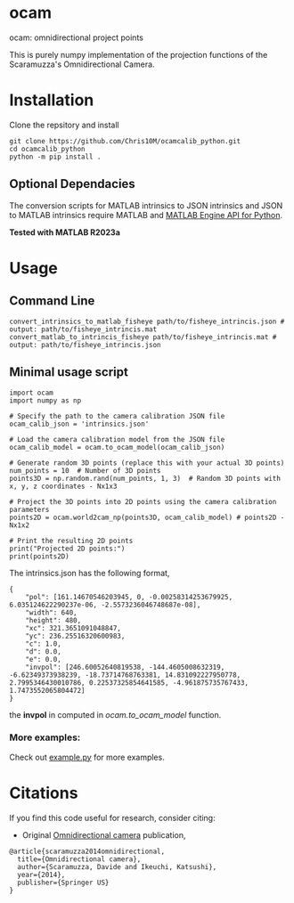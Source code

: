 # ocam
ocam: omnidirectional project points

This is purely numpy implementation of the projection functions of the Scaramuzza's  Omnidirectional Camera.

# Installation

Clone the repsitory and install
```
git clone https://github.com/Chris10M/ocamcalib_python.git
cd ocamcalib_python
python -m pip install .                  
```

## Optional Dependacies

The conversion scripts for MATLAB intrinsics to JSON intrinsics and JSON to MATLAB intrinsics require MATLAB and [MATLAB Engine API for Python](https://de.mathworks.com/help/matlab/matlab_external/install-the-matlab-engine-for-python.html).

**Tested with MATLAB R2023a**


# Usage
## Command Line
```
convert_intrinsics_to_matlab_fisheye path/to/fisheye_intrincis.json # output: path/to/fisheye_intrincis.mat
convert_matlab_to_intrincis_fisheye path/to/fisheye_intrincis.mat # output: path/to/fisheye_intrincis.json
```

## Minimal usage script
```
import ocam
import numpy as np

# Specify the path to the camera calibration JSON file
ocam_calib_json = 'intrinsics.json'

# Load the camera calibration model from the JSON file
ocam_calib_model = ocam.to_ocam_model(ocam_calib_json)

# Generate random 3D points (replace this with your actual 3D points)
num_points = 10  # Number of 3D points
points3D = np.random.rand(num_points, 1, 3)  # Random 3D points with x, y, z coordinates - Nx1x3

# Project the 3D points into 2D points using the camera calibration parameters
points2D = ocam.world2cam_np(points3D, ocam_calib_model) # points2D - Nx1x2

# Print the resulting 2D points
print("Projected 2D points:")
print(points2D)
```

The intrinsics.json has the following format,
```
{
    "pol": [161.14670546203945, 0, -0.00258314253679925, 6.035124622290237e-06, -2.5573236046748687e-08],
    "width": 640,
    "height": 480,
    "xc": 321.3651091048847,
    "yc": 236.25516320600983,
    "c": 1.0,
    "d": 0.0,
    "e": 0.0,
    "invpol": [246.60052640819538, -144.4605008632319, -6.62349373938239, -18.73714768763381, 14.831092227950778, 2.7995346430010786, 0.22537325854641585, -4.961875735767433, 1.7473552065804472]
}
``` 
the **invpol** in computed in *ocam.to_ocam_model* function.

### More examples:

Check out [example.py](./example.py) for more examples.


# Citations
If you find this code useful for research, consider citing:

* Original [Omnidirectional camera](https://link.springer.com/referenceworkentry/10.1007/978-0-387-31439-6_488) publication, 
```
@article{scaramuzza2014omnidirectional,
  title={Omnidirectional camera},
  author={Scaramuzza, Davide and Ikeuchi, Katsushi},
  year={2014},
  publisher={Springer US}
}
```
